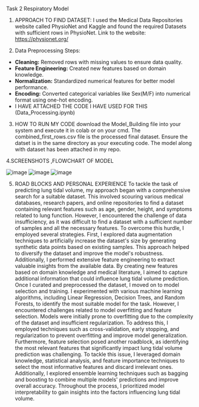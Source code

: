 Task 2 Respiratory Model

1. APPROACH TO FIND DATASET:
 I used the Medical Data Repositories website called PhysioNet and Kaggle and found the required Datasets with sufficient rows in PhysioNet.
 Link to the website: https://physionet.org/

2. Data Preprocessing
Steps:
- **Cleaning:** Removed rows with missing values to ensure data quality.
- **Feature Engineering:** Created new features based on domain knowledge.
- **Normalization:** Standardized numerical features for better model performance.
- **Encoding:** Converted categorical variables like Sex(M/F) into numerical format using one-hot encoding.
-  I HAVE ATTACHED THE CODE I HAVE USED FOR THIS (Data_Processing.ipynb)

3. HOW TO RUN MY CODE
  download the Model_Building file into your system and execute it in colab or on your cmd. The combined_first_rows.csv file is the processed final dataset.
  Ensure the datset is in the same directory as your executing code. The model along with dataset has been attached in my repo.

4.SCREENSHOTS ,FLOWCHART OF MODEL

 ![image](https://github.com/atrytone7Cytheria/TASK-2-PCLUB_Secy_Recruitment/assets/142889877/eca971a4-80bd-41fb-93a4-4e66cbbbbc1d)
 ![image](https://github.com/atrytone7Cytheria/TASK-2-PCLUB_Secy_Recruitment/assets/142889877/0462b593-79dd-4d09-b9a6-0757913ec416)
 ![image](https://github.com/atrytone7Cytheria/TASK-2-PCLUB_Secy_Recruitment/assets/142889877/3f1e2802-974b-4eed-a60a-60cb581bf2d9)


5. ROAD BLOCKS AND PERSONAL EXPERIENCE
   To tackle the task of predicting lung tidal volume, my approach began with a comprehensive search for a suitable dataset.
   This involved scouring various medical databases, research papers, and online repositories to find a dataset containing relevant features
   such as age, gender, height, and symptoms related to lung function. However, I encountered the challenge of data insufficiency, as it was
   difficult to find a dataset with a sufficient number of samples and all the necessary features.
   To overcome this hurdle, I employed several strategies. First, I explored data augmentation techniques to artificially increase the dataset's
   size by generating synthetic data points based on existing samples. This approach helped to diversify the dataset and improve the model's robustness.
   Additionally, I performed extensive feature engineering to extract valuable insights from the available data.
   By creating new features based on domain knowledge and medical literature, I aimed to capture additional information that could influence lung tidal volume prediction.
   Once I curated and preprocessed the dataset, I moved on to model selection and training.
   I experimented with various machine learning algorithms, including Linear Regression, Decision Trees, and Random Forests, to identify the most suitable model for the task.
   However, I encountered challenges related to model overfitting and feature selection. Models were initially prone to overfitting due to the complexity of
   the dataset and insufficient regularization. To address this, I employed techniques such as cross-validation, early stopping, and regularization to prevent overfitting and improve model generalization.
   Furthermore, feature selection posed another roadblock, as identifying the most relevant features that significantly impact lung tidal volume prediction was challenging.
   To tackle this issue, I leveraged domain knowledge, statistical analysis, and feature importance techniques to select the most informative features and discard irrelevant ones.
   Additionally, I explored ensemble learning techniques such as bagging and boosting to combine multiple models' predictions and improve overall accuracy.
   Throughout the process, I prioritized model interpretability to gain insights into the factors influencing lung tidal volume. 
 



 
